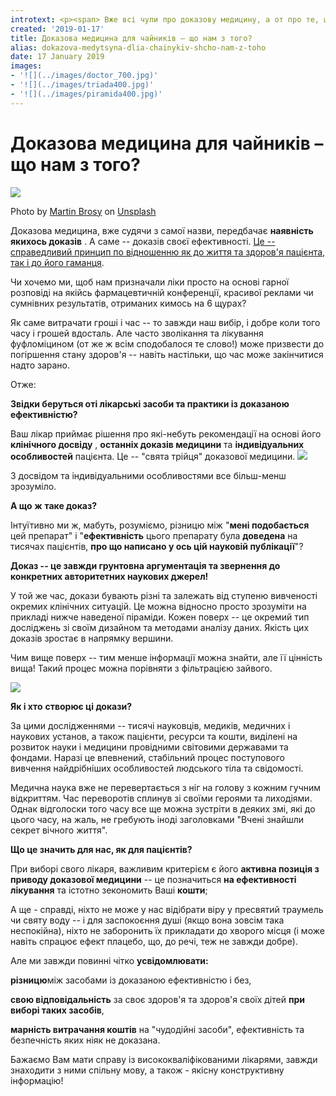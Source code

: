 ```yaml
---
introtext: <p><span> Вже всі чули про доказову медицину, а от про те, що воно таке, уявлення має далеко не кожен насправді. Та і на скільки глибоко потрібно нам, пацієнтам, в те вникати? Про це нам просто і цікаво розповідає <strong>кандидат медичних наук, Олександр Циганок.</strong></span></p>
created: '2019-01-17'
title: Доказова медицина для чайників – що нам з того?
alias: dokazova-medytsyna-dlia-chainykiv-shcho-nam-z-toho
date: 17 January 2019
images:
- '![](../images/doctor_700.jpg)'
- '![](../images/triada400.jpg)'
- '![](../images/piramida400.jpg)'
---
```


# Доказова медицина для чайників – що нам з того?

![](../images/doctor_700.jpg)

Photo by [Martin Brosy](https://unsplash.com/photos/hIgeoQjS_iE?utm_source=unsplash&utm_medium=referral&utm_content=creditCopyText) on [Unsplash](https://unsplash.com/search/photos/doctor?utm_source=unsplash&utm_medium=referral&utm_content=creditCopyText)

Доказова медицина, вже судячи з самої назви, передбачає **наявність якихось доказів** . А саме -- доказів своєї ефективності. <ins>Це -- справедливий принцип по відношенню як до життя та здоров'я пацієнта, так і до його гаманця</ins>.

Чи хочемо ми, щоб нам призначали ліки просто на основі гарної розповіді на якійсь фармацевтичній конференції, красивої реклами чи сумнівних результатів, отриманих кимось на 6 щурах?

Як саме витрачати гроші і час -- то завжди наш вибір, і добре коли того часу і грошей вдосталь. Але часто зволікання та лікування фуфломіцином (от же ж всім сподобалося те слово!) може призвести до погіршення стану здоров'я -- навіть настільки, що час може закінчитися надто зарано.

Отже:

**Звідки беруться оті лікарські засоби та практики із доказаною ефективністю?**

Ваш лікар приймає рішення про які-небуть рекомендації на основі його **клінічного досвіду** , **останніх доказів медицини** та **індивідуальних особливостей** пацієнта. Це -- "свята трійця" доказової медицини. ![](../images/triada400.jpg)

З досвідом та індивідуальними особливостями все більш-менш зрозуміло.

**А що** **ж** **таке доказ?**

Інтуїтивно ми ж, мабуть, розуміємо, різницю між "**мені подобається** цей препарат" і "**ефективність** цього препарату була **доведена** на тисячах пацієнтів, **про що написано у ось цій науковій публікації**"?

**Доказ -- це завжди грунтовна аргументація та звернення до конкретних авторитетних наукових джерел!**

У той же час, докази бувають різні та залежать від ступеню вивченості окремих клінічних ситуацій. Це можна відносно просто зрозуміти на прикладі нижче наведеної піраміди. Кожен поверх -- це окремий тип досліджень зі своїм дизайном та методами аналізу даних. Якість цих доказів зростає в напрямку вершини.

Чим вище поверх -- тим менше інформації можна знайти, але її цінність вища! Такий процес можна порівняти з фільтрацією зайвого.

![](../images/piramida400.jpg)

**Як і хто** **створює ці докази?**

За цими дослідженнями -- тисячі науковців, медиків, медичних і наукових установ, а також пацієнти, ресурси та кошти, виділені на розвиток науки і медицини провідними світовими державами та фондами. Наразі це впевнений, стабільний процес поступового вивчення найдрібніших особливостей людського тіла та свідомості.

Медична наука вже не перевертається з ніг на голову з кожним гучним відкриттям. Час переворотів сплинув зі своїми героями та лиходіями. Однак відголоски того часу все ще можна зустріти в деяких змі, які до цього часу, на жаль, не гребують іноді заголовками "Вчені знайшли секрет вічного життя".

**Що це значить для нас, як для пацієнтів?**

При виборі свого лікаря, важливим критерієм є його **активна позиція з приводу доказової медицини** -- це позначиться **на ефективності лікування** та істотно зекономить Ваші **кошти**;

А ще - справді, ніхто не може у нас відібрати віру у пресвятий траумель чи святу воду -- і для заспокоєння душі (якщо вона зовсім така неспокійна), ніхто не заборонить їх прикладати до хворого місця (і може навіть спрацює ефект плацебо, що, до речі, теж не завжди добре).

Але ми завжди повинні чітко **усвідомлювати:**

**різницю**між засобами із доказаною ефективністю і без,

**свою відповідальність** за своє здоров'я та здоров'я своїх дітей **при виборі таких засобів**,

**марність витрачання коштів** на "чудодійні засоби", ефективність та безпечність яких ніяк не доказана.

Бажаємо Вам мати справу із висококваліфікованими лікарями, завжди знаходити з ними спільну мову, а також - якісну конструктивну інформацію!

